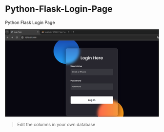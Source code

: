 # Python-Flask-Login-Page
Python Flask Login Page



![alt text](img.png)


>  Edit the columns in your own database
